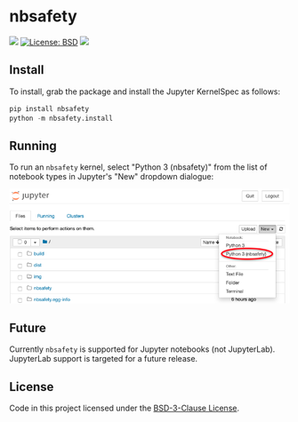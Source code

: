 nbsafety
========

[![](https://github.com/runtime-jupyter-safety/nbsafety/workflows/master/badge.svg)](https://github.com/runtime-jupyter-safety/nbsafety/actions)
[![License: BSD](https://img.shields.io/badge/License-BSD-maroon.svg)](https://opensource.org/licenses/BSD-3-Clause)
![](https://img.shields.io/pypi/pyversions/nbsafety.svg)

Install
-------
To install, grab the package and install the Jupyter KernelSpec as follows:
```python
pip install nbsafety
python -m nbsafety.install
```

Running
-------

To run an `nbsafety` kernel, select "Python 3 (nbsafety)" from the list
of notebook types in Jupyter's "New" dropdown dialogue:

![](img/nbsafety.png)

Future
------

Currently `nbsafety` is supported for Jupyter notebooks (not JupyterLab).
JupyterLab support is targeted for a future release.

License
-------
Code in this project licensed under the [BSD-3-Clause License](https://opensource.org/licenses/BSD-3-Clause).
